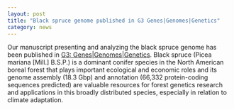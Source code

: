 ```yaml
---  
layout: post  
title: "Black spruce genome published in G3 Genes|Genomes|Genetics"  
category: news  
---  
```


Our manuscript presenting and analyzing the black spruce genome has been published in [G3: Genes|Genomes|Genetics](https://academic.oup.com/g3journal/advance-article/doi/10.1093/g3journal/jkad247/7329279?searchresult=1). Black spruce (Picea mariana [Mill.] B.S.P.) is a dominant conifer species in the North American boreal forest that plays important ecological and economic roles and its genome assembly (18.3 Gbp) and annotation (66,332 protein-coding sequences predicted) are valuable resources for forest genetics research and applications in this broadly distributed species, especially in relation to climate adaptation.
